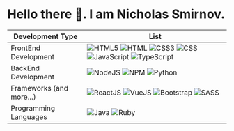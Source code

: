 # Hello there 👋.  I am Nicholas Smirnov.

| Development Type | List |
| --- | --- |
| FrontEnd Development | ![HTML5](https://img.shields.io/badge/-HTML5-FF8B09?logo=html5&logoColor=white&style=for-the-badge) ![HTML](https://img.shields.io/badge/-HTML-FF8B09?logo=html5&logoColor=white&style=for-the-badge) ![CSS3](https://img.shields.io/badge/-CSS3-0923FF?logo=css3&logoColor=white&style=for-the-badge) ![CSS](https://img.shields.io/badge/-CSS-0923FF?logo=css3&logoColor=white&style=for-the-badge) ![JavaScript](https://img.shields.io/badge/-JavaScript-FFA909?logo=JavaScript&logoColor=white&style=for-the-badge) ![TypeScript](https://img.shields.io/badge/-Typescript-blue?logo=Typescript&logoColor=white&style=for-the-badge) |
| BackEnd Development | ![NodeJS](https://img.shields.io/badge/-NodeJS-22BD00?logo=nodedotjs&logoColor=white&style=for-the-badge) ![NPM](https://img.shields.io/badge/-NPM-darkred?logo=npm&logoColor=white&style=for-the-badge) ![Python](https://img.shields.io/badge/-Python-darkblue?logo=Python&logoColor=white&style=for-the-badge) |
| Frameworks (and more...) | ![ReactJS](https://img.shields.io/badge/-ReactJs-33BBFF?logo=react&logoColor=white&style=for-the-badge) ![VueJS](https://img.shields.io/badge/-VUE.JS-22BD00?logo=vuedotjs&logoColor=white&style=for-the-badge) ![Bootstrap](https://img.shields.io/badge/-Bootstrap-purple?logo=Bootstrap&logoColor=white&style=for-the-badge) ![SASS](https://img.shields.io/badge/-Sass-E75480?logo=sass&logoColor=white&style=for-the-badge) |
| Programming Languages | ![Java](https://img.shields.io/badge/-Java-red?logo=Java&logoColor=white&style=for-the-badge) ![Ruby](https://img.shields.io/badge/-Ruby-darkred?logo=Ruby&logoColor=white&style=for-the-badge)
